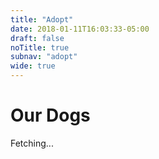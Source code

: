 ```yaml
---
title: "Adopt"
date: 2018-01-11T16:03:33-05:00
draft: false
noTitle: true
subnav: "adopt"
wide: true
---
```


<h1 class="heading-all-dogs">Our Dogs</h1>

<div id="fetch-container">
	Fetching...
</div>
